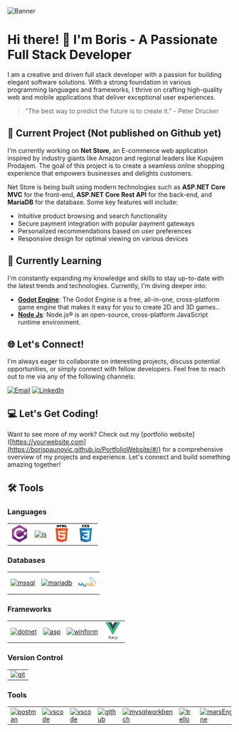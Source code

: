 ![Banner](https://github.com/BorisPaunovic/BorisPaunovic/assets/119711363/586d2366-beb8-4af6-8931-1b42a4f8dbf2)

# Hi there! 👋 I'm Boris - A Passionate Full Stack Developer

I am a creative and driven full stack developer with a passion for building elegant software solutions. With a strong foundation in various programming languages and frameworks, I thrive on crafting high-quality web and mobile applications that deliver exceptional user experiences.

> "The best way to predict the future is to create it." - Peter Drucker

## 🔭 Current Project (Not published on Github yet)

I'm currently working on **Net Store**, an E-commerce web application inspired by industry giants like Amazon and regional leaders like Kupujem Prodajem. The goal of this project is to create a seamless online shopping experience that empowers businesses and delights customers.

Net Store is being built using modern technologies such as **ASP.NET Core MVC** for the front-end, **ASP.NET Core Rest API** for the back-end, and **MariaDB** for the database. Some key features will include:

- Intuitive product browsing and search functionality
- Secure payment integration with popular payment gateways
- Personalized recommendations based on user preferences
- Responsive design for optimal viewing on various devices

 

## 🌱 Currently Learning

I'm constantly expanding my knowledge and skills to stay up-to-date with the latest trends and technologies. Currently, I'm diving deeper into:

- **[Godot Engine]([https://reactnative.dev/](https://godotengine.org/))**: The Godot Engine is a free, all-in-one, cross-platform game engine that makes it easy for you to create 2D and 3D games..
- **[Node Js]([https://graphql.org](https://nodejs.org/en)/)**: Node.js® is an open-source, cross-platform JavaScript runtime environment.



## 🌐 Let's Connect!

I'm always eager to collaborate on interesting projects, discuss potential opportunities, or simply connect with fellow developers. Feel free to reach out to me via any of the following channels:

[![Email](https://img.shields.io/badge/-Email-c14438?style=flat&logo=gmail&logoColor=white)](mailto:boris.paunovic2111@gmail.com)
[![LinkedIn](https://img.shields.io/badge/-LinkedIn-0a66c2?style=flat&logo=linkedin&logoColor=white)](https://www.linkedin.com/in/boris-paunovic-751198281)


## 💻 Let's Get Coding!

Want to see more of my work? Check out my [portfolio website]([https://yourwebsite.com](https://borispaunovic.github.io/PortfolioWebsite/#/) for a comprehensive overview of my projects and experience. Let's connect and build something amazing together! 

## 🛠️ Tools

<div>
  <h3>Languages</h3>
  <table cellspacing="20">
    <tr>
      <td><a href="https://www.w3schools.com/cs/" target="_blank" rel="noreferrer"><img src="https://raw.githubusercontent.com/devicons/devicon/master/icons/csharp/csharp-original.svg" alt="csharp" width="40" height="40"/></a></td>
      <td><a href="https://www.w3schools.com/js/" target="_blank" rel="noreferrer"><img src="https://user-images.githubusercontent.com/25181517/117447155-6a868a00-af3d-11eb-9cfe-245df15c9f3f.png" alt="js" width="40" height="40"/></a></td>
      <td><a href="https://www.w3.org/html/" target="_blank" rel="noreferrer"><img src="https://raw.githubusercontent.com/devicons/devicon/master/icons/html5/html5-original-wordmark.svg" alt="html5" width="40" height="40"/></a></td>
      <td><a href="https://www.w3schools.com/css/" target="_blank" rel="noreferrer"><img src="https://raw.githubusercontent.com/devicons/devicon/master/icons/css3/css3-original-wordmark.svg" alt="css3" width="40" height="40"/></a></td>
    </tr>
  </table>

  <h3>Databases</h3>
  <table cellspacing="20">
    <tr>
      <td><a href="https://www.microsoft.com/en-us/sql-server" target="_blank" rel="noreferrer"><img src="https://github.com/marwin1991/profile-technology-icons/assets/19180175/3b371807-db7c-45b4-8720-c0cfc901680a" alt="mssql" width="40" height="40"/></a></td>
      <td><a href="https://mariadb.org/" target="_blank" rel="noreferrer"><img src="https://github.com/marwin1991/profile-technology-icons/assets/136815194/3c698a4f-84e4-4849-a900-476b14311634" alt="mariadb" width="40" height="40"/></a></td>
      <td><a href="https://www.mysql.com/" target="_blank" rel="noreferrer"><img src="https://raw.githubusercontent.com/devicons/devicon/master/icons/mysql/mysql-original-wordmark.svg" alt="mysql" width="40" height="40"/></a></td>
    </tr>
  </table>

  <h3>Frameworks</h3>
  <table cellspacing="20">
    <tr>
      <td><a href="https://dotnet.microsoft.com/" target="_blank" rel="noreferrer"><img src="https://upload.wikimedia.org/wikipedia/commons/thumb/7/7d/Microsoft_.NET_logo.svg/220px-Microsoft_.NET_logo.svg.png" alt="dotnet" width="40" height="40"/></a></td>
      <td><a href="https://dotnet.microsoft.com/en-us/apps/aspnet" target="_blank" rel="noreferrer"><img src="https://github.com/BorisPaunovic/BorisPaunovic/assets/119711363/2ec25c92-0801-445f-bdee-ccc8cbbfa058" alt="asp" width="40" height="40"/></a></td>
      <td><a href="https://learn.microsoft.com/en-us/dotnet/desktop/winforms/overview/?view=netdesktop-8.0" target="_blank" rel="noreferrer"><img src="https://github.com/BorisPaunovic/BorisPaunovic/assets/119711363/4822fcfb-1f21-422f-a52c-e7b5cc1a5aa7" alt="winform" width="40" height="40"/></a></td>
      <td><a href="https://vuejs.org/" target="_blank" rel="noreferrer"><img src="https://raw.githubusercontent.com/devicons/devicon/master/icons/vuejs/vuejs-original-wordmark.svg" alt="vuejs" width="40" height="40"/></a></td>
    </tr>
  </table>

  <h3>Version Control</h3>
  <table cellspacing="20">
    <tr>
      <td><a href="https://git-scm.com/" target="_blank" rel="noreferrer"><img src="https://www.vectorlogo.zone/logos/git-scm/git-scm-icon.svg" alt="git" width="40" height="40"/></a></td>
    </tr>
  </table>

  <h3>Tools</h3>
  <table cellspacing="20">
    <tr>
      <td><a href="https://postman.com" target="_blank" rel="noreferrer"><img src="https://www.vectorlogo.zone/logos/getpostman/getpostman-icon.svg" alt="postman" width="40" height="40"/></a></td>
      <td><a href="https://code.visualstudio.com/" target="_blank" rel="noreferrer"><img src="https://upload.wikimedia.org/wikipedia/commons/thumb/9/9a/Visual_Studio_Code_1.35_icon.svg/75px-Visual_Studio_Code_1.35_icon.svg.png" alt="vscode" width="40" height="40"/></a></td>
      <td><a href="https://visualstudio.microsoft.com/" target="_blank" rel="noreferrer"><img src="https://upload.wikimedia.org/wikipedia/commons/thumb/2/2c/Visual_Studio_Icon_2022.svg/150px-Visual_Studio_Icon_2022.svg.png" alt="vscode" width="40" height="40"/></a></td>
      <td><a href="https://github.com/" target="_blank" rel="noreferrer"><img src="https://user-images.githubusercontent.com/25181517/192108374-8da61ba1-99ec-41d7-80b8-fb2f7c0a4948.png" alt="github" width="40" height="40"/></a></td>
      <td><a href="https://www.mysql.com/products/workbench/" target="_blank" rel="noreferrer"><img src="https://cdn.icon-icons.com/icons2/1381/PNG/512/mysqlworkbench_93532.png" alt="mysqlworkbench" width="40" height="40"/></a></td>
      <td><a href="https://trello.com/" target="_blank" rel="noreferrer"><img src="https://user-images.githubusercontent.com/13432607/29981988-82cec158-8f58-11e7-9f26-473079c2a9b1.png" alt="trello" width="40" height="40"/></a></td>
      <td><a href="https://mars-server.net/" target="_blank" rel="noreferrer"><img src="https://github.com/BorisPaunovic/BorisPaunovic/assets/119711363/f7c52014-3336-4562-9698-86ca6ee296a7" alt="marsEngine" width="40" height="40"/></a></td>
      <td><a href="https://learn.microsoft.com/en-us/sql/ssms/sql-server-management-studio-ssms?view=sql-server-ver16" target="_blank" rel="noreferrer"><img src="https://encrypted-tbn0.gstatic.com/images?q=tbn:ANd9GcSaV3zW9PxfAiVweb7WUm5HJBBBakUV4uO5BT4fOOnviQ&s" alt="trello" width="40" height="40"/></a></td>
    </tr>
  </table>
</div>

